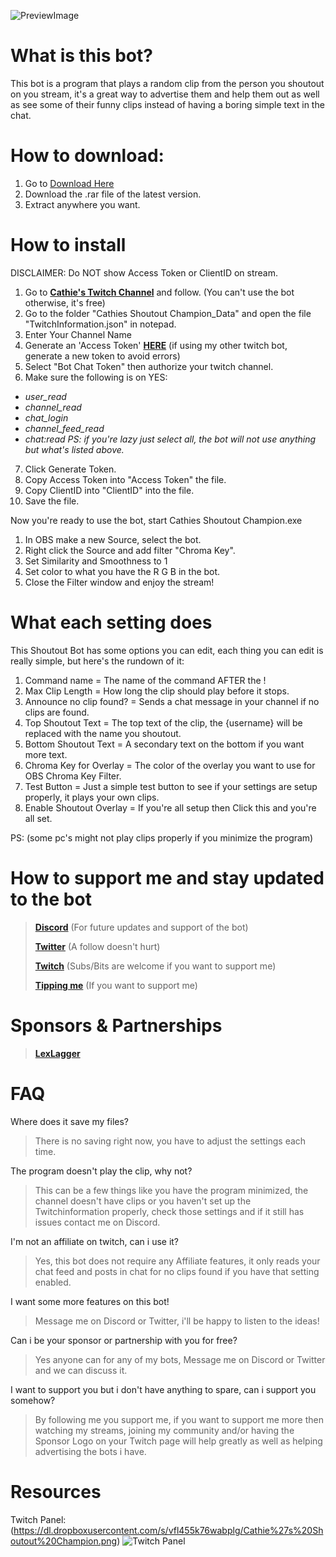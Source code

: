 ![PreviewImage](https://dl.dropboxusercontent.com/s/eam9vlz539w8olq/Cathies_Shoutout_Champion_2021-05-07_07-38-38.png)

# What is this bot?
This bot is a program that plays a random clip from the person you shoutout on you stream, it's a great way to advertise them and help them out as well as see some of their funny clips instead of having a boring simple text in the chat.

# How to download:
1. Go to [Download Here](https://github.com/Cathienna/Cathie-s-Shoutout-Champion/releases)
2. Download the .rar file of the latest version.
3. Extract anywhere you want.

# How to install
DISCLAIMER: Do NOT show Access Token or ClientID on stream.
1. Go to **[Cathie's Twitch Channel](https://www.twitch.tv/cathienna)** and follow. (You can't use the bot otherwise, it's free)
2. Go to the folder "Cathies Shoutout Champion_Data" and open the file "TwitchInformation.json" in notepad.
3. Enter Your Channel Name
4. Generate an 'Access Token' **[HERE](https://twitchtokengenerator.com/)** (if using my other twitch bot, generate a new token to avoid errors)
5. Select "Bot Chat Token" then authorize your twitch channel.
6. Make sure the following is on YES:
* _user_read_
* _channel_read_
* _chat_login_
* _channel_feed_read_
* _chat:read_
_PS: if you're lazy just select all, the bot will not use anything but what's listed above._

7. Click Generate Token.
8. Copy Access Token into "Access Token" the file.
9. Copy ClientID into "ClientID" into the file.
10. Save the file.

Now you're ready to use the bot, start Cathies Shoutout Champion.exe

1. In OBS make a new Source, select the bot.
2. Right click the Source and add filter "Chroma Key".
3. Set Similarity and Smoothness to 1
4. Set color to what you have the R G B in the bot.
5. Close the Filter window and enjoy the stream!

# What each setting does
This Shoutout Bot has some options you can edit, each thing you can edit is really simple, but here's the rundown of it:
1. Command name = The name of the command AFTER the !
2. Max Clip Length = How long the clip should play before it stops.
3. Announce no clip found? = Sends a chat message in your channel if no clips are found.
4. Top Shoutout Text = The top text of the clip, the {username} will be replaced with the name you shoutout.
5. Bottom Shoutout Text = A secondary text on the bottom if you want more text.
6. Chroma Key for Overlay = The color of the overlay you want to use for OBS Chroma Key Filter.
7. Test Button = Just a simple test button to see if your settings are setup properly, it plays your own clips.
8. Enable Shoutout Overlay = If you're all setup then Click this and you're all set.

PS: (some pc's might not play clips properly if you minimize the program)

# How to support me and stay updated to the bot
> **[Discord](https://discord.gg/8MQqy2nvs5)** (For future updates and support of the bot)
> 
> **[Twitter](https://twitter.com/cathienna)** (A follow doesn't hurt)
> 
> **[Twitch](https://www.twitch.tv/cathienna)** (Subs/Bits are welcome if you want to support me)
> 
> **[Tipping me](https://streamelements.com/cathienna/tip)** (If you want to support me)

# Sponsors & Partnerships
> **[LexLagger](https://www.twitch.tv/lexlagger)**

# FAQ
Where does it save my files?
> There is no saving right now, you have to adjust the settings each time.

The program doesn't play the clip, why not?
> This can be a few things like you have the program minimized, the channel doesn't have clips or you haven't set up the Twitchinformation properly, check those settings and if it still has issues contact me on Discord.

I'm not an affiliate on twitch, can i use it?
> Yes, this bot does not require any Affiliate features, it only reads your chat feed and posts in chat for no clips found if you have that setting enabled.

I want some more features on this bot!
> Message me on Discord or Twitter, i'll be happy to listen to the ideas!

Can i be your sponsor or partnership with you for free?
> Yes anyone can for any of my bots, Message me on Discord or Twitter and we can discuss it.

I want to support you but i don't have anything to spare, can i support you somehow?
> By following me you support me, if you want to support me more then watching my streams, joining my community and/or having the Sponsor Logo on your Twitch page will help greatly as well as helping advertising the bots i have.

# Resources
Twitch Panel: (https://dl.dropboxusercontent.com/s/vfl455k76wabplg/Cathie%27s%20Shoutout%20Champion.png)
![Twitch Panel](https://dl.dropboxusercontent.com/s/vfl455k76wabplg/Cathie%27s%20Shoutout%20Champion.png)
